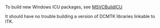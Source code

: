 To build new Windows ICU packages, see [MSVCBuildICU](https://github.com/InsightSoftwareConsortium/MSVCBuildICU)

It should have no trouble building a version of DCMTK libraries linkable to
ITK.
